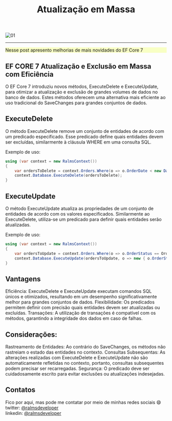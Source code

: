 ﻿---
title: "Atualização em Massa"
comments: true
excerpt_separator: "Ler mais"
toc: true
toc_label: "Tópicos"
categories:
  - dotnet
  - performance
  - Entity Framework Core
  - Entity Framework Core 7
header:
  teaser: /assets/images/dicasefcore.png
  caption: "www.ralms.io"
---

![01]({{site.url}}{{site.baseurl}}/assets/images/dicasefcore.png)
<hr /> 
<div class="notice--warning" style="background-color:#f8ffc4">
Nesse post apresento melhorias de mais novidades do EF Core 7
</div> 


## EF CORE 7 Atualização e Exclusão em Massa com Eficiência
O EF Core 7 introduziu novos métodos, ExecuteDelete e ExecuteUpdate, para otimizar a atualização e exclusão de grandes volumes de dados no banco de dados. Estes métodos oferecem uma alternativa mais eficiente ao uso tradicional do SaveChanges para grandes conjuntos de dados.

## ExecuteDelete

O método ExecuteDelete remove um conjunto de entidades de acordo com um predicado especificado. Esse predicado define quais entidades devem ser excluídas, similarmente à cláusula WHERE em uma consulta SQL.

Exemplo de uso:

```csharp
using (var context = new RalmsContext())
{
    var ordersToDelete = context.Orders.Where(o => o.OrderDate < new DateTime(2023, 1, 1));
    context.Database.ExecuteDelete(ordersToDelete);
}
```

## ExecuteUpdate

O método ExecuteUpdate atualiza as propriedades de um conjunto de entidades de acordo com os valores especificados. Similarmente ao ExecuteDelete, utiliza-se um predicado para definir quais entidades serão atualizadas.

Exemplo de uso:

```csharp
using (var context = new RalmsContext())
{
    var ordersToUpdate = context.Orders.Where(o => o.OrderStatus == OrderStatus.Pending);
    context.Database.ExecuteUpdate(ordersToUpdate, o => new { o.OrderStatus = OrderStatus.Shipped });
}
```

## Vantagens

Eficiência: ExecuteDelete e ExecuteUpdate executam comandos SQL únicos e otimizados, resultando em um desempenho significativamente melhor para grandes conjuntos de dados.
Flexibilidade: Os predicados permitem definir com precisão quais entidades devem ser atualizadas ou excluídas.
Transações: A utilização de transações é compatível com os métodos, garantindo a integridade dos dados em caso de falhas.

## Considerações:

Rastreamento de Entidades: Ao contrário do SaveChanges, os métodos não rastreiam o estado das entidades no contexto.
Consultas Subsequentas: As alterações realizadas com ExecuteDelete e ExecuteUpdate não são automaticamente refletidas no contexto, portanto, consultas subsequentes podem precisar ser recarregadas.
Segurança: O predicado deve ser cuidadosamente escrito para evitar exclusões ou atualizações indesejadas.
 

## Contatos
<div class="notice--info">
 Fico por aqui, mas pode me contatar por meio de minhas redes sociais 😄 <br />
 twitter: <a alt="" href="https://twitter.com/RalmsDeveloper">@ralmsdeveloper</a><br />
 linkedin: <a alt="" href="https://www.linkedin.com/in/ralmsdeveloper/">@ralmsdeveloper</a><br />
</div> 

